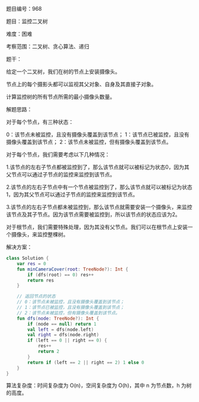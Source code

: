 题目编号：968

题目：监控二叉树

难度：困难

考察范围：二叉树、贪心算法、递归

题干：

给定一个二叉树，我们在树的节点上安装摄像头。

节点上的每个摄影头都可以监视其父对象、自身及其直接子对象。

计算监控树的所有节点所需的最小摄像头数量。

解题思路：

对于每个节点，有三种状态：

0：该节点未被监控，且没有摄像头覆盖到该节点；
1：该节点已被监控，且没有摄像头覆盖到该节点；
2：该节点未被监控，但有摄像头覆盖到该节点。

对于每个节点，我们需要考虑以下几种情况：

1.该节点的左右子节点都被监控到了，那么该节点就可以被标记为状态0，因为其父节点可以通过子节点的监控来监控到该节点。

2.该节点的左右子节点中有一个节点被监控到了，那么该节点就可以被标记为状态1，因为其父节点可以通过子节点的监控来监控到该节点。

3.该节点的左右子节点都未被监控到，那么该节点就需要安装一个摄像头，来监控该节点及其子节点。因为该节点需要被监控到，所以该节点的状态应该为2。

对于根节点，我们需要特殊处理，因为其没有父节点。我们可以在根节点上安装一个摄像头，来监控整棵树。

解决方案：

```kotlin
class Solution {
    var res = 0
    fun minCameraCover(root: TreeNode?): Int {
        if (dfs(root) == 0) res++
        return res
    }

    // 返回节点的状态
    // 0：该节点未被监控，且没有摄像头覆盖到该节点；
    // 1：该节点已被监控，且没有摄像头覆盖到该节点；
    // 2：该节点未被监控，但有摄像头覆盖到该节点。
    fun dfs(node: TreeNode?): Int {
        if (node == null) return 1
        val left = dfs(node.left)
        val right = dfs(node.right)
        if (left == 0 || right == 0) {
            res++
            return 2
        }
        return if (left == 2 || right == 2) 1 else 0
    }
}
```

算法复杂度：时间复杂度为 O(n)，空间复杂度为 O(h)，其中 n 为节点数，h 为树的高度。
